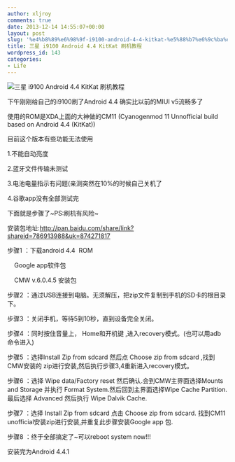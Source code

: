 ```yaml
---
author: xljroy
comments: true
date: 2013-12-14 14:55:07+00:00
layout: post
slug: '%e4%b8%89%e6%98%9f-i9100-android-4-4-kitkat-%e5%88%b7%e6%9c%ba%e6%95%99%e7%a8%8b'
title: 三星 i9100 Android 4.4 KitKat 刷机教程
wordpress_id: 143
categories:
- Life
---
```


![三星 <wbr>i9100 <wbr>Android <wbr>4.4 <wbr>KitKat <wbr>刷机教程](http://cdn.teamandroid.com/wp-content/uploads/2013/11/cm11-kitkat-600x337.jpg)


下午刚刚给自己的i9100刷了Android 4.4 确实比以前的MIUI v5流畅多了


使用的ROM是XDA上面的大神做的CM11 (Cyanogenmod 11 Unnofficial build based on Android 4.4 (KitKat))




目前这个版本有些功能无法使用







1.不能自动亮度




2.蓝牙文件传输未测试




3.电池电量指示有问题(亲测突然在10%的时候自己关机了




4.谷歌app没有全部测试完










下面就是步骤了~PS:刷机有风险~










安装包地址:http://pan.baidu.com/share/link?shareid=786913988&uk=874271817







步骤1 ：下载android 4.4  ROM 




    Google app软件包 




    CMW v.6.0.4.5 安装包







步骤2 ：通过USB连接到电脑。无须解压，把zip文件复制到手机的SD卡的根目录下。







步骤3 ：关闭手机，等待5到10秒，直到设备完全关闭。







步骤4 ：同时按住音量上， Home和开机键 ,进入recovery模式。(也可以用adb 命令进入)







步骤5 ：选择Install Zip from sdcard 然后点 Choose zip from sdcard ,找到 CMW安装的 zip进行安装,然后执行步骤3,4重新进入recovery模式。







步骤6 ：选择 Wipe data/Factory reset 然后确认.会到CMW主界面选择Mounts and Storage 并执行 Format System.然后回到主界面选择Wipe Cache Partition.最后选择 Advanced 然后执行 Wipe Dalvik Cache.







步骤7 ：选择 Install Zip from sdcard 点击 Choose zip from sdcard. 找到CM11 unofficial安装zip进行安装,并重复此步骤安装Google app 包.







步骤8 ：终于全部搞定了~可以reboot system now!!!










安装完为Android 4.4.1
